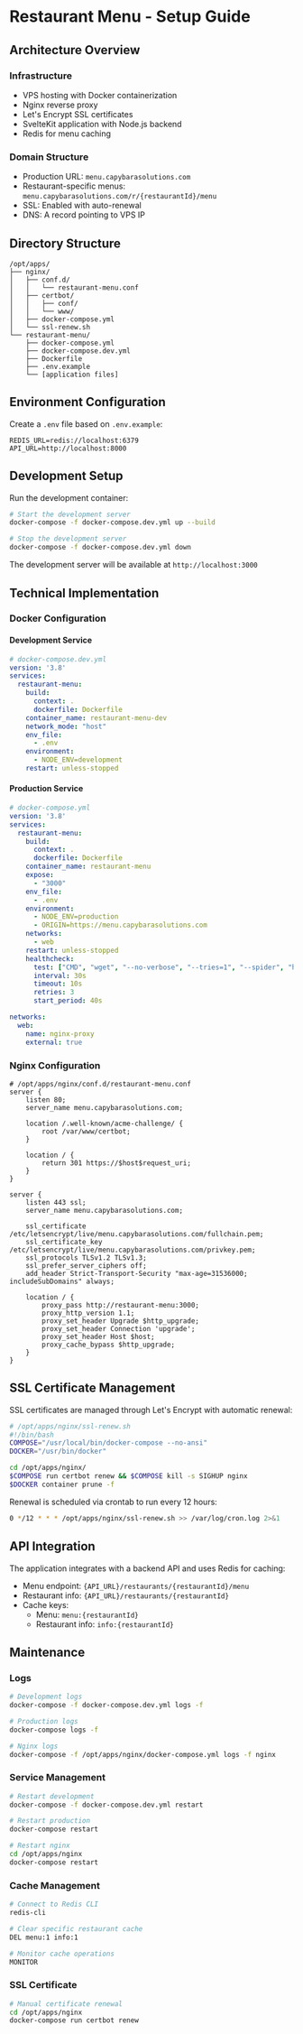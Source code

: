 # Restaurant Menu - Setup Guide

## Architecture Overview

### Infrastructure
- VPS hosting with Docker containerization
- Nginx reverse proxy
- Let's Encrypt SSL certificates
- SvelteKit application with Node.js backend
- Redis for menu caching

### Domain Structure
- Production URL: `menu.capybarasolutions.com`
- Restaurant-specific menus: `menu.capybarasolutions.com/r/{restaurantId}/menu`
- SSL: Enabled with auto-renewal
- DNS: A record pointing to VPS IP

## Directory Structure

```
/opt/apps/
├── nginx/
│   ├── conf.d/
│   │   └── restaurant-menu.conf
│   ├── certbot/
│   │   ├── conf/
│   │   └── www/
│   ├── docker-compose.yml
│   └── ssl-renew.sh
└── restaurant-menu/
    ├── docker-compose.yml
    ├── docker-compose.dev.yml
    ├── Dockerfile
    ├── .env.example
    └── [application files]
```

## Environment Configuration

Create a `.env` file based on `.env.example`:
```env
REDIS_URL=redis://localhost:6379
API_URL=http://localhost:8000
```

## Development Setup

Run the development container:
```bash
# Start the development server
docker-compose -f docker-compose.dev.yml up --build

# Stop the development server
docker-compose -f docker-compose.dev.yml down
```

The development server will be available at `http://localhost:3000`

## Technical Implementation

### Docker Configuration

#### Development Service
```yaml
# docker-compose.dev.yml
version: '3.8'
services:
  restaurant-menu:
    build:
      context: .
      dockerfile: Dockerfile
    container_name: restaurant-menu-dev
    network_mode: "host"
    env_file:
      - .env
    environment:
      - NODE_ENV=development
    restart: unless-stopped
```

#### Production Service
```yaml
# docker-compose.yml
version: '3.8'
services:
  restaurant-menu:
    build:
      context: .
      dockerfile: Dockerfile
    container_name: restaurant-menu
    expose:
      - "3000"
    env_file:
      - .env
    environment:
      - NODE_ENV=production
      - ORIGIN=https://menu.capybarasolutions.com
    networks:
      - web
    restart: unless-stopped
    healthcheck:
      test: ["CMD", "wget", "--no-verbose", "--tries=1", "--spider", "http://localhost:3000/"]
      interval: 30s
      timeout: 10s
      retries: 3
      start_period: 40s

networks:
  web:
    name: nginx-proxy
    external: true
```

### Nginx Configuration
```nginx
# /opt/apps/nginx/conf.d/restaurant-menu.conf
server {
    listen 80;
    server_name menu.capybarasolutions.com;

    location /.well-known/acme-challenge/ {
        root /var/www/certbot;
    }

    location / {
        return 301 https://$host$request_uri;
    }
}

server {
    listen 443 ssl;
    server_name menu.capybarasolutions.com;

    ssl_certificate /etc/letsencrypt/live/menu.capybarasolutions.com/fullchain.pem;
    ssl_certificate_key /etc/letsencrypt/live/menu.capybarasolutions.com/privkey.pem;
    ssl_protocols TLSv1.2 TLSv1.3;
    ssl_prefer_server_ciphers off;
    add_header Strict-Transport-Security "max-age=31536000; includeSubDomains" always;

    location / {
        proxy_pass http://restaurant-menu:3000;
        proxy_http_version 1.1;
        proxy_set_header Upgrade $http_upgrade;
        proxy_set_header Connection 'upgrade';
        proxy_set_header Host $host;
        proxy_cache_bypass $http_upgrade;
    }
}
```

## SSL Certificate Management

SSL certificates are managed through Let's Encrypt with automatic renewal:

```bash
# /opt/apps/nginx/ssl-renew.sh
#!/bin/bash
COMPOSE="/usr/local/bin/docker-compose --no-ansi"
DOCKER="/usr/bin/docker"

cd /opt/apps/nginx/
$COMPOSE run certbot renew && $COMPOSE kill -s SIGHUP nginx
$DOCKER container prune -f
```

Renewal is scheduled via crontab to run every 12 hours:
```bash
0 */12 * * * /opt/apps/nginx/ssl-renew.sh >> /var/log/cron.log 2>&1
```

## API Integration

The application integrates with a backend API and uses Redis for caching:

- Menu endpoint: `{API_URL}/restaurants/{restaurantId}/menu`
- Restaurant info: `{API_URL}/restaurants/{restaurantId}`
- Cache keys:
  - Menu: `menu:{restaurantId}`
  - Restaurant info: `info:{restaurantId}`

## Maintenance

### Logs
```bash
# Development logs
docker-compose -f docker-compose.dev.yml logs -f

# Production logs
docker-compose logs -f

# Nginx logs
docker-compose -f /opt/apps/nginx/docker-compose.yml logs -f nginx
```

### Service Management
```bash
# Restart development
docker-compose -f docker-compose.dev.yml restart

# Restart production
docker-compose restart

# Restart nginx
cd /opt/apps/nginx
docker-compose restart
```

### Cache Management
```bash
# Connect to Redis CLI
redis-cli

# Clear specific restaurant cache
DEL menu:1 info:1

# Monitor cache operations
MONITOR
```

### SSL Certificate
```bash
# Manual certificate renewal
cd /opt/apps/nginx
docker-compose run certbot renew
```